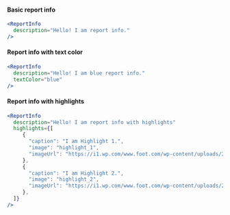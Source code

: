 #### Basic report info

```jsx
<ReportInfo
  description="Hello! I am report info."
/>
```

#### Report info with text color

```jsx
<ReportInfo
  description="Hello! I am blue report info."
  textColor="blue"
/>
```

#### Report info with highlights

```jsx
<ReportInfo
  description="Hello! I am report info with highlights"
  highlights={[
     {
       "caption": "I am Highlight 1.",
       "image": "highlight_1",
       "imageUrl": "https://i1.wp.com/www.foot.com/wp-content/uploads/2017/03/placeholder.gif?ssl=1",
     },
     {
       "caption": "I am Highlight 2.",
       "image": "highlight_2",
       "imageUrl": "https://i1.wp.com/www.foot.com/wp-content/uploads/2017/03/placeholder.gif?ssl=1",
     },
  ]}
/>
```
